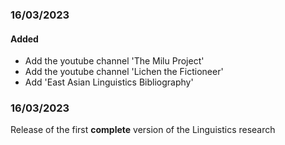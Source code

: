 ### 16/03/2023
#### Added
- Add the youtube channel 'The Milu Project'
- Add the youtube channel 'Lichen the Fictioneer'
- Add 'East Asian Linguistics Bibliography'

### 16/03/2023
Release of the first **complete** version of the Linguistics research


